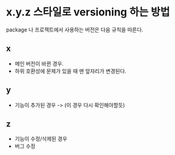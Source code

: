 # x.y.z 스타일로 versioning 하는 방법


package 나 프로젝트에서 사용하는 버전은 다음 규칙을 따른다.

## x
- 메인 버전이 바뀐 경우. 
- 하위 호환성에 문제가 있을 때 맨 앞자리가 변경된다.

## y
- 기능이 추가된 경우 -> (이 경우 다시 확인해야할듯)

## z
- 기능이 수정/삭제된 경우
- 버그 수정




